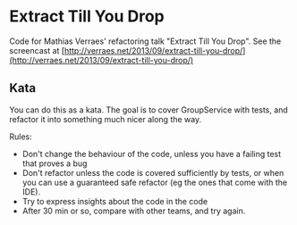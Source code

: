 # Extract Till You Drop

Code for Mathias Verraes' refactoring talk "Extract Till You Drop". See the screencast at [http://verraes.net/2013/09/extract-till-you-drop/](http://verraes.net/2013/09/extract-till-you-drop/)

## Kata

You can do this as a kata. The goal is to cover GroupService with tests, and refactor it into something much nicer along the way.

Rules:

- Don't change the behaviour of the code, unless you have a failing test that proves a bug
- Don't refactor unless the code is covered sufficiently by tests, or when you can use a guaranteed safe refactor (eg the ones that come with the IDE).
- Try to express insights about the code in the code
- After 30 min or so, compare with other teams, and try again.
